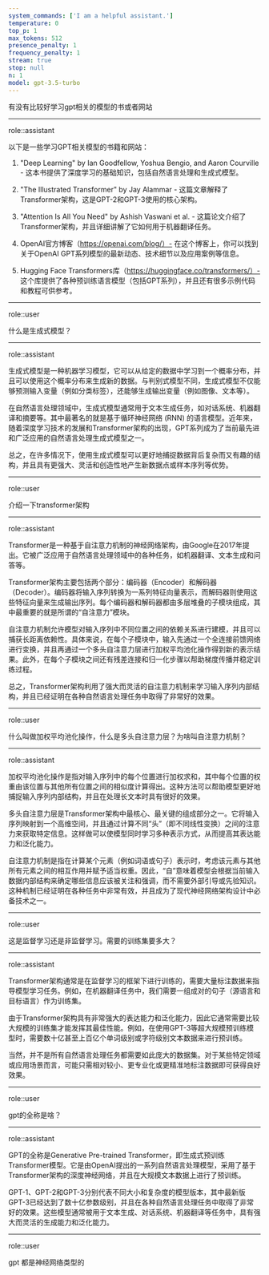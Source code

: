 ```yaml
---
system_commands: ['I am a helpful assistant.']
temperature: 0
top_p: 1
max_tokens: 512
presence_penalty: 1
frequency_penalty: 1
stream: true
stop: null
n: 1
model: gpt-3.5-turbo
---
```


有没有比较好学习gpt相关的模型的书或者网站

<hr class="__chatgpt_plugin">

role::assistant

以下是一些学习GPT相关模型的书籍和网站：

1. "Deep Learning" by Ian Goodfellow, Yoshua Bengio, and Aaron Courville - 这本书提供了深度学习的基础知识，包括自然语言处理和生成式模型。

2. "The Illustrated Transformer" by Jay Alammar - 这篇文章解释了Transformer架构，这是GPT-2和GPT-3使用的核心架构。

3. "Attention Is All You Need" by Ashish Vaswani et al. - 这篇论文介绍了Transformer架构，并且详细讲解了它如何用于机器翻译任务。

4. OpenAI官方博客（https://openai.com/blog/）- 在这个博客上，你可以找到关于OpenAI GPT系列模型的最新动态、技术细节以及应用案例等信息。

5. Hugging Face Transformers库（https://huggingface.co/transformers/）- 这个库提供了各种预训练语言模型（包括GPT系列），并且还有很多示例代码和教程可供参考。

<hr class="__chatgpt_plugin">

role::user

什么是生成式模型？

<hr class="__chatgpt_plugin">

role::assistant

生成式模型是一种机器学习模型，它可以从给定的数据中学习到一个概率分布，并且可以使用这个概率分布来生成新的数据。与判别式模型不同，生成式模型不仅能够预测输入变量（例如分类标签），还能够生成输出变量（例如图像、文本等）。

在自然语言处理领域中，生成式模型通常用于文本生成任务，如对话系统、机器翻译和摘要等。其中最著名的就是基于循环神经网络 (RNN) 的语言模型。近年来，随着深度学习技术的发展和Transformer架构的出现，GPT系列成为了当前最先进和广泛应用的自然语言处理生成式模型之一。

总之，在许多情况下，使用生成式模型可以更好地捕捉数据背后复杂而又有趣的结构，并且具有更强大、灵活和创造性地产生新数据点或样本序列等优势。

<hr class="__chatgpt_plugin">

role::user

介绍一下transformer架构

<hr class="__chatgpt_plugin">

role::assistant

Transformer是一种基于自注意力机制的神经网络架构，由Google在2017年提出。它被广泛应用于自然语言处理领域中的各种任务，如机器翻译、文本生成和问答等。

Transformer架构主要包括两个部分：编码器（Encoder）和解码器（Decoder）。编码器将输入序列转换为一系列特征向量表示，而解码器则使用这些特征向量来生成输出序列。每个编码器和解码器都由多层堆叠的子模块组成，其中最重要的就是所谓的“自注意力”模块。

自注意力机制允许模型对输入序列中不同位置之间的依赖关系进行建模，并且可以捕获长距离依赖性。具体来说，在每个子模块中，输入先通过一个全连接前馈网络进行变换，并且再通过一个多头自注意力层进行加权平均池化操作得到新的表示结果。此外，在每个子模块之间还有残差连接和归一化步骤以帮助梯度传播并稳定训练过程。

总之，Transformer架构利用了强大而灵活的自注意力机制来学习输入序列内部结构，并且已经证明在各种自然语言处理任务中取得了非常好的效果。

<hr class="__chatgpt_plugin">

role::user

什么叫做加权平均池化操作，什么是多头自注意力层？为啥叫自注意力机制？

<hr class="__chatgpt_plugin">

role::assistant

加权平均池化操作是指对输入序列中的每个位置进行加权求和，其中每个位置的权重由该位置与其他所有位置之间的相似度计算得出。这种方法可以帮助模型更好地捕捉输入序列内部结构，并且在处理长文本时具有很好的效果。

多头自注意力层是Transformer架构中最核心、最关键的组成部分之一。它将输入序列映射到一个高维空间，并且通过计算不同“头”（即不同线性变换）之间的注意力来获取特定信息。这样做可以使模型同时学习多种表示方式，从而提高其表达能力和泛化能力。

自注意力机制是指在计算某个元素（例如词语或句子）表示时，考虑该元素与其他所有元素之间的相互作用并赋予适当权重。因此，“自”意味着模型会根据当前输入数据内部结构来确定哪些信息应该被关注和强调，而不需要外部引导或先验知识。这种机制已经证明在各种任务中非常有效，并且成为了现代神经网络架构设计中必备技术之一。

<hr class="__chatgpt_plugin">

role::user

这是监督学习还是非监督学习。需要的训练集要多大？

<hr class="__chatgpt_plugin">

role::assistant

Transformer架构通常是在监督学习的框架下进行训练的，需要大量标注数据来指导模型学习任务。例如，在机器翻译任务中，我们需要一组成对的句子（源语言和目标语言）作为训练集。

由于Transformer架构具有非常强大的表达能力和泛化能力，因此它通常需要比较大规模的训练集才能发挥其最佳性能。例如，在使用GPT-3等超大规模预训练模型时，需要数十亿甚至上百亿个单词级别或字符级别文本数据来进行预训练。

当然，并不是所有自然语言处理任务都需要如此庞大的数据集。对于某些特定领域或应用场景而言，可能只需相对较小、更专业化或更精准地标注数据即可获得良好效果。

<hr class="__chatgpt_plugin">

role::user

gpt的全称是啥？

<hr class="__chatgpt_plugin">

role::assistant

GPT的全称是Generative Pre-trained Transformer，即生成式预训练Transformer模型。它是由OpenAI提出的一系列自然语言处理模型，采用了基于Transformer架构的深度神经网络，并且在大规模文本数据上进行了预训练。

GPT-1、GPT-2和GPT-3分别代表不同大小和复杂度的模型版本，其中最新版GPT-3已经达到了数十亿参数级别，并且在各种自然语言处理任务中取得了非常好的效果。这些模型通常被用于文本生成、对话系统、机器翻译等任务中，具有强大而灵活的生成能力和泛化能力。

<hr class="__chatgpt_plugin">

role::user

gpt 都是神经网络类型的